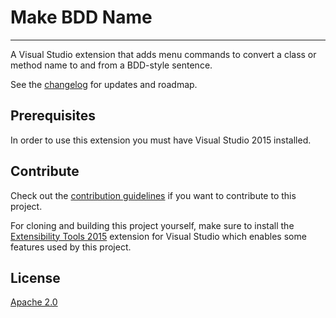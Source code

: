 # Make BDD Name

--------------------------------------------------------------------------------

A Visual Studio extension that adds menu commands to convert a class or method
name to and from a BDD-style sentence.

See the [changelog](CHANGELOG.md) for updates and roadmap.

## Prerequisites
In order to use this extension you must have Visual Studio 2015 installed.

## Contribute
Check out the [contribution guidelines](.github/CONTRIBUTING.md) if you want to
contribute to this project.

For cloning and building this project yourself, make sure to install the
[Extensibility Tools 2015](https://visualstudiogallery.msdn.microsoft.com/ab39a092-1343-46e2-b0f1-6a3f91155aa6)
extension for Visual Studio which enables some features used by this project.

## License
[Apache 2.0](LICENSE)
